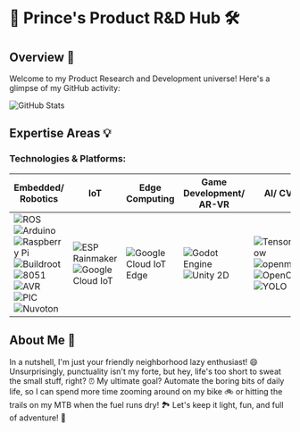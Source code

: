 # 🚀 Prince's Product R&D Hub 🛠️

## Overview 🌟

Welcome to my Product Research and Development universe! Here's a glimpse of my GitHub activity:

![GitHub Stats](https://github-readme-stats.vercel.app/api?username=855princekumar&show_icons=true&theme=dark)

## Expertise Areas 💡

### Technologies & Platforms:

| **Embedded/ Robotics** | **IoT** | **Edge Computing** | **Game Development/ AR-VR** | **AI/ CV** | **CAD/ CAM** | **Web Dev** | **Database** | **DevOps & Others** |
|-----------------------------------------|-------------------------------|--------------------|------------------------------|-----------------------------|-------------------|-------------------------------|--------------|----------------------|
| ![ROS](https://img.shields.io/badge/-ROS-black?style=flat-square&logo=ROS) ![Arduino](https://img.shields.io/badge/-Arduino-black?style=flat-square&logo=Arduino) ![Raspberry Pi](https://img.shields.io/badge/-Raspberry%20Pi-black?style=flat-square&logo=Raspberry%20Pi) ![Buildroot](https://img.shields.io/badge/-Buildroot-black?style=flat-square&logo=linux) ![8051](https://img.shields.io/badge/-8051-black?style=flat-square&logo=8051) ![AVR](https://img.shields.io/badge/-AVR-black?style=flat-square&logo=AVR) ![PIC](https://img.shields.io/badge/-PIC-black?style=flat-square&logo=PIC) ![Nuvoton](https://img.shields.io/badge/-Nuvoton-black?style=flat-square&logo=Nuvoton) | ![ESP Rainmaker](https://img.shields.io/badge/-ESP%20Rainmaker-black?style=flat-square&logo=espressif) ![Google Cloud IoT](https://img.shields.io/badge/-Google%20Cloud%20IoT-black?style=flat-square&logo=google-cloud) | ![Google Cloud IoT Edge](https://img.shields.io/badge/-Google%20Cloud%20IoT%20Edge-black?style=flat-square&logo=google-cloud) | ![Godot Engine](https://img.shields.io/badge/-Godot%20Engine-black?style=flat-square&logo=godot-engine) ![Unity 2D](https://img.shields.io/badge/-Unity%202D-black?style=flat-square&logo=unity) | ![TensorFlow](https://img.shields.io/badge/-TensorFlow-black?style=flat-square&logo=tensorflow) ![openmv](https://img.shields.io/badge/-openmv-black?style=flat-square&logo=openmv) ![OpenCV](https://img.shields.io/badge/-opencv-black?style=flat-square&logo=opencv) ![YOLO](https://img.shields.io/badge/-yolo-black?style=flat-square&logo=yolo) | ![OpenSCAD](https://img.shields.io/badge/-OpenSCAD-black?style=flat-square&logo=OpenSCAD) ![Fusion360](https://img.shields.io/badge/-Fusion360-black?style=flat-square&logo=Fusion360) ![SolidWorks](https://img.shields.io/badge/-SolidWorks-black?style=flat-square&logo=SolidWorks) ![AutoCAD](https://img.shields.io/badge/-AutoCAD-black?style=flat-square&logo=AutoCAD) ![KiCad](https://img.shields.io/badge/-KiCad-black?style=flat-square&logo=KiCad) ![Proteus](https://img.shields.io/badge/-Proteus-black?style=flat-square&logo=Proteus) | ![php](https://img.shields.io/badge/-php-black?style=flat-square&logo=php) ![Jamstack](https://img.shields.io/badge/-Jamstack-black?style=flat-square&logo=Jamstack) ![HTML5](https://img.shields.io/badge/-HTML5-black?style=flat-square&logo=html5) ![CSS3](https://img.shields.io/badge/-CSS3-black?style=flat-square&logo=css3)  ![Bootstrap](https://img.shields.io/badge/-Bootstrap-black?style=flat-square&logo=bootstrap) ![JavaScript](https://img.shields.io/badge/-JavaScript-black?style=flat-square&logo=javascript) | ![XAMPP](https://img.shields.io/badge/-XAMPP-black?style=flat-square&logo=XAMPP) ![MySQL](https://img.shields.io/badge/-MySQL-black?style=flat-square&logo=mysql) ![Firebase](https://img.shields.io/badge/-Firebase-black?style=flat-square&logo=firebase) | ![Python](https://img.shields.io/badge/-Python-black?style=flat-square&logo=python) ![Shell Script](https://img.shields.io/badge/-Shell_Script-black?style=flat-square&logo=gnu-bash) ![Git](https://img.shields.io/badge/-Git-black?style=flat-square&logo=git) ![Curl](https://img.shields.io/badge/-Curl-black?style=flat-square&logo=curl) ![C](https://img.shields.io/badge/-C-black?style=flat-square&logo=c) ![C++](https://img.shields.io/badge/-C++-black?style=flat-square&logo=c) |

## About Me 🚀
In a nutshell, I'm just your friendly neighborhood lazy enthusiast! 😄 Unsurprisingly, punctuality isn't my forte, but hey, life's too short to sweat the small stuff, right? ⏰ My ultimate goal? Automate the boring bits of daily life, so I can spend more time zooming around on my bike 🚲 or hitting the trails on my MTB when the fuel runs dry! 🏞️ Let's keep it light, fun, and full of adventure! 🎉

